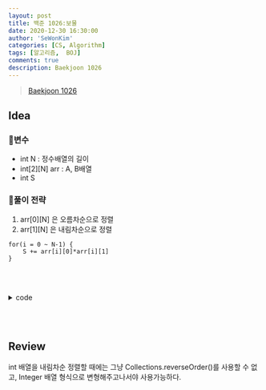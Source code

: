 ```yaml
---
layout: post
title: 백준 1026:보물
date: 2020-12-30 16:30:00
author: 'SeWonKim'
categories: [CS, Algorithm]
tags: [알고리즘,  BOJ]
comments: true
description: Baekjoon 1026
---
```


> [Baekjoon 1026](https://www.acmicpc.net/problem/1026)

## Idea

### 🥚변수

- int N : 정수배열의 길이
- int[2][N] arr : A, B배열
- int S 

### 🍳풀이 전략

1. arr[0][N] 은 오름차순으로 정렬
2. arr[1][N] 은 내림차순으로 정렬
   
```
for(i = 0 ~ N-1) {
    S += arr[i][0]*arr[i][1]
}
```

&nbsp;  
&nbsp;


<details>
<summary>code</summary>
<div markdown="1">

```java
import java.io.*;
import java.util.*;

public class Main {
    public static void main(String[] args) throws Exception {
        BufferedReader br = new BufferedReader(new InputStreamReader(System.in));
        int N = Integer.parseInt(br.readLine());
        int[][] arr = new int[2][N];
        int S = 0;

        for (int k = 0; k < 2; k++) {
            StringTokenizer st = new StringTokenizer(br.readLine(), " ");
            for (int i = 0; i < N; i++) {
                arr[k][i] = Integer.parseInt(st.nextToken());
            }
        }

        Arrays.sort(arr[0]);
        Integer[] arrB = Arrays.stream(arr[1]).boxed().toArray(Integer[] :: new);
        Arrays.sort(arrB, Collections.reverseOrder());

        for (int i = 0; i < N; i++) {
            S += arr[0][i]* arrB[i];
        }
        System.out.println(S);
    }
}

```

</div>
</details>

&nbsp;  
&nbsp;

## Review

int 배열을 내림차순 정렬할 때에는 그냥  Collections.reverseOrder()를 사용할 수 없고, Integer 배열 형식으로 변형해주고나서야 사용가능하다.

&nbsp;  
&nbsp;
